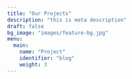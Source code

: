 ```yaml
---
title: "Our Projects"
description: "this is meta description"
draft: false
bg_image: "images/feature-bg.jpg"
menu:
  main:
    name: "Project"
    identifier: "blog"
    weight: 3
---
```


